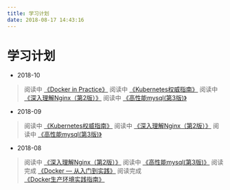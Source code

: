 ```yaml
---
title: 学习计划
date: 2018-08-17 14:43:16
---
```

# 学习计划

* 2018-10 

> 阅读中 [《Docker in Practice》](https://www.manning.com/books/docker-in-practice)
> 阅读中 [《Kubernetes权威指南》](https://book.douban.com/subject/26902153/)
> 阅读中 [《深入理解Nginx（第2版）》](https://book.douban.com/subject/26745255/)
> 阅读中 [《高性能mysql(第3版)》](https://book.douban.com/subject/23008813/)

* 2018-09 

> 阅读中 [《Kubernetes权威指南》](https://book.douban.com/subject/26902153/)
> 阅读中 [《深入理解Nginx（第2版）》](https://book.douban.com/subject/26745255/)
> 阅读中 [《高性能mysql(第3版)》](https://book.douban.com/subject/23008813/)

* 2018-08 

> 阅读中 [《深入理解Nginx（第2版）》](https://book.douban.com/subject/26745255/)
> 阅读中 [《高性能mysql(第3版)》](https://book.douban.com/subject/23008813/)
> 阅读完成 [《Docker — 从入门到实践》](https://github.com/yeasy/docker_practice)
> 阅读完成 [《Docker生产环境实践指南》](https://book.douban.com/subject/26825958/)

<div style="display: none"><img src="http://106.14.193.52:8080/v1/access_log?app=blog-hexo&path=/scheme/"></div>
<script>
var _hmt = _hmt || [];
(function() {
  var hm = document.createElement("script");
  hm.src = "https://hm.baidu.com/hm.js?08602829e40aed39037446fe7ea1aa6e";
  var s = document.getElementsByTagName("script")[0];
  s.parentNode.insertBefore(hm, s);
})();
</script>

